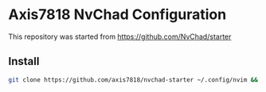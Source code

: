 # Axis7818 NvChad Configuration

This repository was started from <https://github.com/NvChad/starter>

## Install

```sh
git clone https://github.com/axis7818/nvchad-starter ~/.config/nvim && nvim
```

